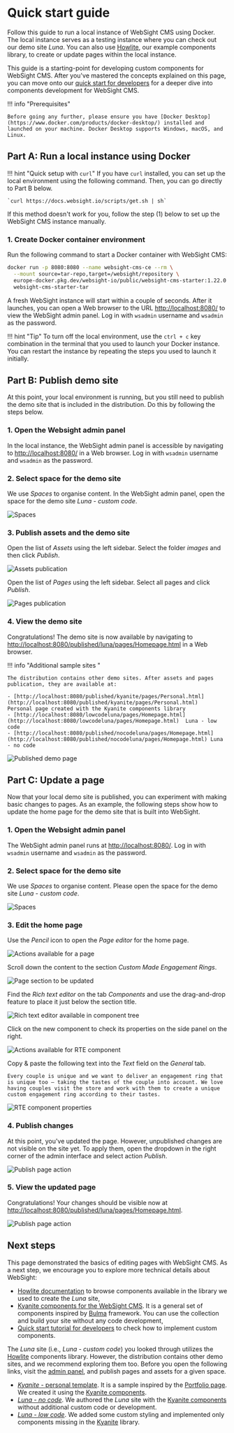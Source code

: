 # Quick start guide

Follow this guide to run a local instance of WebSight CMS using Docker. The local instance serves as a testing instance where you can check out our demo site _Luna_. You can also use [Howlite](../authors/component-libs/howlite/index.md), our example components library, to create or update pages within the local instance. 

This guide is a starting-point for developing custom components for WebSight CMS. After you've mastered the concepts explained on this page, you can move onto our [quick start for developers](../developers/quick-start/index.md) for a deeper dive into components development for WebSight CMS.

!!! info "Prerequisites"

    Before going any further, please ensure you have [Docker Desktop](https://www.docker.com/products/docker-desktop/) installed and launched on your machine. Docker Desktop supports Windows, macOS, and Linux.

## Part A: Run a local instance using Docker

!!! hint "Quick setup with `curl`"
    If you have `curl` installed, you can set up the local environment using the following command. Then, you can go directly to Part B below.

    `curl https://docs.websight.io/scripts/get.sh | sh`

If this method doesn't work for you, follow the step (1) below to set up the WebSight CMS instance manually.

### 1. Create Docker container environment

Run the following command to start a Docker container with WebSight CMS:

```bash
docker run -p 8080:8080 --name websight-cms-ce --rm \
  --mount source=tar-repo,target=/websight/repository \
  europe-docker.pkg.dev/websight-io/public/websight-cms-starter:1.22.0 \
  websight-cms-starter-tar
```

A fresh WebSight instance will start within a couple of seconds. After it launches, you can open a Web browser to the URL [http://localhost:8080/](http://localhost:8080/) to view the WebSight admin panel.
Log in with `wsadmin` username and `wsadmin` as the password.

!!! hint "Tip"
    To turn off the local environment, use the `ctrl + c` key combination in the terminal that you used to launch your Docker instance. You can restart the instance by repeating the steps you used to launch it initially.


## Part B: Publish demo site

At this point, your local environment is running, but you still need to publish the demo site that is included in the distribution. Do this by following the steps below.

### 1. Open the Websight admin panel

In the local instance, the WebSight admin panel is accessible by navigating to [http://localhost:8080/](http://localhost:8080/) in a Web browser. Log in with `wsadmin` username and `wsadmin` as the password.

### 2. Select space for the demo site

We use _Spaces_ to organise content. In the WebSight admin panel, open the space for the demo site _Luna - custom code_.

![Spaces](./quick-start-spaces.png)

### 3. Publish assets and the demo site

Open the list of _Assets_ using the left sidebar. Select the folder _images_ and then click _Publish_.

![Assets publication](./quick-start-assets-publication.png)

Open the list of _Pages_ using the left sidebar. Select all pages and click _Publish_.

![Pages publication](./quick-start-pages-publication.png)

### 4. View the demo site

Congratulations! The demo site is now available by navigating to [http://localhost:8080/published/luna/pages/Homepage.html](http://localhost:8080/published/luna/pages/Homepage.html) in a Web browser.

!!! info "Additional sample sites "

    The distribution contains other demo sites. After assets and pages publication, they are available at: 
    
    - [http://localhost:8080/published/kyanite/pages/Personal.html](http://localhost:8080/published/kyanite/pages/Personal.html)  Personal page created with the Kyanite components library
    - [http://localhost:8080/lowcodeluna/pages/Homepage.html](http://localhost:8080/lowcodeluna/pages/Homepage.html)  Luna - low code
    - [http://localhost:8080/published/nocodeluna/pages/Homepage.html](http://localhost:8080/published/nocodeluna/pages/Homepage.html) Luna - no code

![Published demo page](./quick-start-published-page.png)

## Part C: Update a page

Now that your local demo site is published, you can experiment with making basic changes to pages. As an example, the following steps show how to update the home page for the demo site that is built into WebSight.

### 1. Open the Websight admin panel

The WebSight admin panel runs at [http://localhost:8080/](http://localhost:8080/). Log in with `wsadmin` username and `wsadmin` as the password.

### 2. Select space for the demo site

We use _Spaces_ to organise content. Please open the space for the demo site _Luna - custom code_.

![Spaces](./quick-start-spaces.png)

### 3. Edit the home page

Use the _Pencil_ icon to open the _Page editor_ for the home page. 

![Actions available for a page](./quick-start-page-actions.png)

Scroll down the content to the section _Custom Made Engagement Rings_.

![Page section to be updated](./quick-start-page-section.png)

Find the _Rich text editor_ on the tab _Components_ and use the drag-and-drop feature to place it just below the section title. 

![Rich text editor available in component tree](./quick-start-RTE-component.png)

Click on the new component to check its properties on the side panel on the right.

![Actions available for RTE component](./quick-start-RTE-panel.png)

Copy & paste the following text into the _Text_ field on the _General_ tab.

```
Every couple is unique and we want to deliver an engagement ring that is unique too – taking the tastes of the couple into account. We love having couples visit the store and work with them to create a unique custom engagement ring according to their tastes.
```

![RTE component properties](./quick-start-RTE-panel-updated.png)

### 4. Publish changes

At this point, you've updated the page. However, unpublished changes are not visible on the site yet. To apply them, open the dropdown in the right corner of the admin interface and select action _Publish_.

![Publish page action](./quick-start-publish-page.png)

### 5. View the updated page

Congratulations! Your changes should be visible now at [http://localhost:8080/published/luna/pages/Homepage.html](http://localhost:8080/published/luna/pages/Homepage.html). 

![Publish page action](./quick-start-updated-page.png)

## Next steps

This page demonstrated the basics of editing pages with WebSight CMS. As a next step, we encourage you to explore more technical details about WebSight:

- [Howlite documentation](../authors/component-libs/howlite/) to browse components available in the library we used to create the _Luna_ site,
- [Kyanite components for the WebSight CMS](https://github.com/websight-io/kyanite/). It is a general set of components inspired by [Bulma](https://bulma.io/) framework. You can use the collection and build your site without any code development,
- [Quick start tutorial for developers](../developers/quick-start/) to check how to implement custom components.

The _Luna_ site (i.e., _Luna - custom code_) you looked through utilizes the [Howlite](../authors/component-libs/howlite/) components library. However, the distribution contains other demo sites, and we recommend exploring them too. Before you open the following links, visit the [admin panel](http://localhost:8080/), and publish pages and assets for a given space.

- [_Kyanite_ - personal template](http://localhost:8080/published/kyanite/pages/Personal.html). It is a sample inspired by the [Portfolio page](https://bulmatemplates.github.io/bulma-templates/templates/personal.html). We created it using the [Kyanite components](https://github.com/websight-io/kyanite/).
- [_Luna - no code_](http://localhost:8080/published/nocodeluna/pages/Homepage.html). We authored the _Luna_ site with the [Kyanite components](https://github.com/websight-io/kyanite/) without additional custom code or development.
- [_Luna - low code_](http://localhost:8080/lowcodeluna/pages/Homepage.html). We added some custom styling and implemented only components missing in the [Kyanite](https://github.com/websight-io/kyanite/) library.
